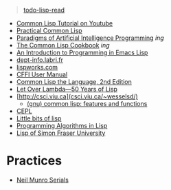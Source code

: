 > [todo-lisp-read](https://github.com/keer2345/reading-notes/blob/main/it/lisp/todo.md)

- [Common Lisp Tutorial on Youtube](https://github.com/keer2345/reading-notes/tree/main/it/lisp/common-lisp-on-youtube)
- [Practical Common Lisp](https://github.com/keer2345/reading-notes/tree/main/it/lisp/practical-common-lisp)
- [Paradigms of Artificial Intelligence Programming](https://github.com/keer2345/reading-notes/tree/main/it/lisp/PAIP) _ing_
- [The Common Lisp Cookbook](https://github.com/keer2345/reading-notes/tree/main/it/lisp/the-common-lisp-cookbook) _ing_
- [An Introduction to Programming in Emacs Lisp](https://github.com/keer2345/reading-notes/tree/main/it/lisp/an-intro-to-prog-emacs-lisp)
- [dept-info.labri.fr](https://dept-info.labri.fr/~strandh/Teaching/MTP/Common/David-Lamkins/)
- [lispworks.com](http://www.lispworks.com/documentation/lw50/CLHS/Front/index.htm)
- [CFFI User Manual](https://common-lisp.net/project/cffi/manual/cffi-manual.html)
- [Common Lisp the Language, 2nd Edition](https://www.cs.cmu.edu/Groups/AI/html/cltl/clm/clm.html)
- [Let Over Lambda—50 Years of Lisp](https://letoverlambda.com/)
- [http://csci.viu.ca](csci.viu.ca/~wesselsd/)
  - [(gnu) common lisp: features and functions](http://csci.viu.ca/~wesselsd/courses/csci330/code/lisp/index.html)
- [CEPL](https://www.youtube.com/playlist?list=PL2VAYZE_4wRKKr5pJzfYD1w4tKCXARs5y)
- [Little bits of lisp](https://github.com/keer2345/reading-notes/tree/main/it/lisp/little-bits-of-lisp)
- [Programming Algorithms in Lisp](http://vseloved.github.io/progalgs.html)
- [Lisp of Simon Fraser University](https://github.com/keer2345/reading-notes/tree/main/it/lisp/lisp-of-sfu)

# Practices
- [Neil Munro Serials](./neil-munro-serials)
